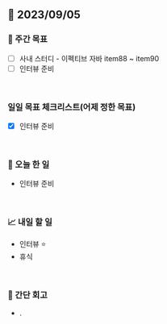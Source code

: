 ## 📅 2023/09/05


### 👏 주간 목표

- [ ] 사내 스터디 - 이펙티브 자바 item88 ~ item90
- [ ] 인터뷰 준비

<br/>

### 일일 목표 체크리스트(어제 정한 목표)

- [x] 인터뷰 준비

<br/>

### 💯 오늘 한 일

- 인터뷰 준비

<br/>

### 📈 내일 할 일

- 인터뷰 ⭐️
- 휴식

<br/>

### 🤔 간단 회고

- .
 
